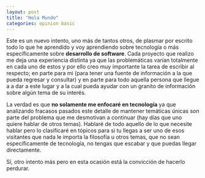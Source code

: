 ```yaml
---
layout: post
title: "Hola Mundo"
categories: opinion basic
---
```


Este es un nuevo intento, uno más de tantos otros, de plasmar por escrito todo lo que he aprendido y voy aprendiendo sobre tecnología o más específicamente sobre **desarrollo de software**. Cada proyecto que realizo me deja una experiencia distinta ya que las problemáticas varían totalmente en cada uno de estos y por ello creo muy importante la tarea de escribir al respecto; en parte para mi (para tener una fuente de información a la que pueda regresar y consultar) y en parte para todo aquella persona que llegue a a dar a este lugar y a la cual pueda ayudar con un granito de información sobre algún tema de su interés.

La verdad es que **no solamente me enfocaré en tecnología** ya que analizando fracasos pasados este detalle de mantener temáticas únicas son parte del problema que me desmotivan a continuar (hay días que uno quiere hablar de otros temas). Hablaré de todo aquello de lo que necesite hablar pero lo clasificaré en tópicos para si tu llegas a ser uno de esos visitantes que nada le importa la filosofía u otros temas, que no sean específicamente de tecnología, no tengas que escabar y que puedas llegar directamente.

Sí, otro intento más pero en esta ocasión está la convicción de hacerlo perdurar.
